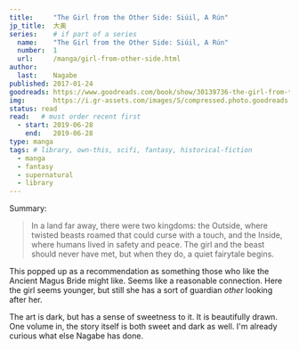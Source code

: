 ```yaml
---
title:     "The Girl from the Other Side: Siúil, A Rún"
jp_title:  大奥
series:    # if part of a series
  name:    "The Girl from the Other Side: Siúil, A Rún"
  number:  1
  url:     /manga/girl-from-other-side.html
author:   
  last:    Nagabe
published: 2017-01-24 
goodreads: https://www.goodreads.com/book/show/30139736-the-girl-from-the-other-side
img:       https://i.gr-assets.com/images/S/compressed.photo.goodreads.com/books/1485927892i/30139736._SX318_.jpg
status: read
read:   # must order recent first
  - start: 2019-06-28  
    end:   2019-06-28 
type: manga
tags: # library, own-this, scifi, fantasy, historical-fiction
  - manga
  - fantasy
  - supernatural
  - library
---
```


Summary: 

> In a land far away, there were two kingdoms: the Outside, where twisted beasts roamed that could curse with a touch, and the Inside, where humans lived in safety and peace. The girl and the beast should never have met, but when they do, a quiet fairytale begins. 

This popped up as a recommendation as something those who like the Ancient Magus Bride might like. Seems like a reasonable connection. Here the girl seems younger, but still she has a sort of guardian *other* looking after her.

The art is dark, but has a sense of sweetness to it. It is beautifully drawn. One volume in, the story itself is both sweet and dark as well. I'm already curious what else Nagabe has done. 


